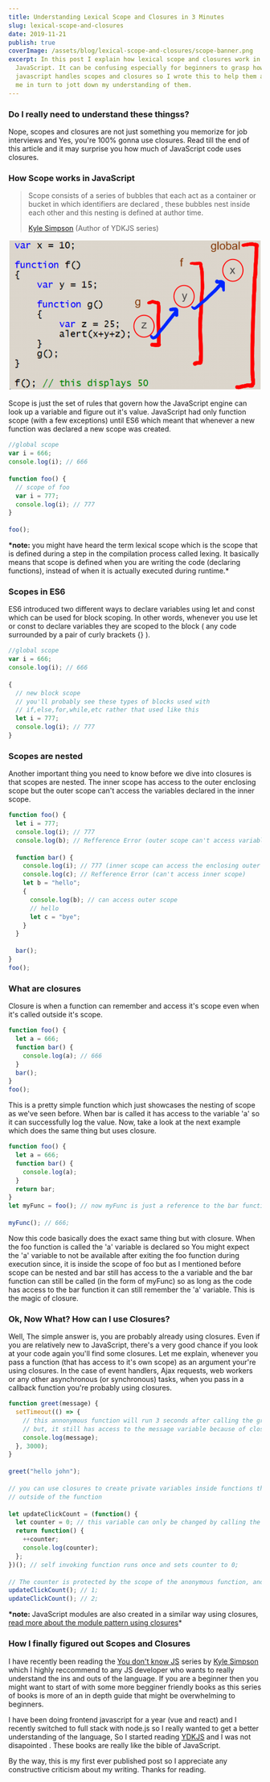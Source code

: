 ```yaml
---
title: Understanding Lexical Scope and Closures in 3 Minutes
slug: lexical-scope-and-closures
date: 2019-11-21
publish: true
coverImage: /assets/blog/lexical-scope-and-closures/scope-banner.png
excerpt: In this post I explain how lexical scope and closures work in
  JavaScript. It can be confusing especially for beginners to grasp how
  javascript handles scopes and closures so I wrote this to help them and help
  me in turn to jott down my understanding of them.
---
```

### Do I really need to understand these thingss?

 Nope, scopes and closures are not just something you memorize for job interviews and Yes, you're 100% gonna use closures. Read till the end of this article and it may surprise you how much of JavaScript code uses closures.

### How Scope works in JavaScript

> Scope consists of a series of bubbles that each act as a container or bucket in which identifiers are declared , these bubbles nest inside each other and this nesting is defined at author time.
>
> [Kyle Simpson](https://twitter.com/getify) (Author of YDKJS series)

![scopes in JavaScript](/assets/blog/lexical-scope-and-closures/scopes.png)

Scope is just the set of rules that govern how the JavaScript engine can look up a variable and figure out it's value. JavaScript had only function scope (with a few exceptions) until ES6 which meant that whenever a new function was declared a new scope was created.

```javascript
//global scope
var i = 666;
console.log(i); // 666

function foo() {
  // scope of foo
  var i = 777;
  console.log(i); // 777
}

foo();
```

**\*note:** you might have heard the term lexical scope which is the scope that is defined during a step in the compilation process called lexing. It basically means that scope is defined when you are writing the code (declaring functions), instead of when it is actually executed during runtime.*

### Scopes in ES6

ES6 introduced two different ways to declare variables using let and const which can be used for block scoping. In other words, whenever you use let or const to declare variables they are scoped to the block ( any code surrounded by a pair of curly brackets {} ).

```javascript
//global scope
var i = 666;
console.log(i); // 666

{
  // new block scope
  // you'll probably see these types of blocks used with
  // if,else,for,while,etc rather that used like this
  let i = 777;
  console.log(i); // 777
}
```

### Scopes are nested

Another important thing you need to know before we dive into closures is that scopes are nested. The inner scope has access to the outer enclosing scope but the outer scope can't access the variables declared in the inner scope.

```javascript
function foo() {
  let i = 777;
  console.log(i); // 777
  console.log(b); // Refference Error (outer scope can't access variables in inner scope)

  function bar() {
    console.log(i); // 777 (inner scope can access the enclosing outer scope)
    console.log(c); // Refference Error (can't access inner scope)
    let b = "hello";
    {
      console.log(b); // can access outer scope
      // hello
      let c = "bye";
    }
  }

  bar();
}
foo();
```

### What are closures

Closure is when a function can remember and access it's scope even when it's called outside it's scope.

```javascript
function foo() {
  let a = 666;
  function bar() {
    console.log(a); // 666
  }
  bar();
}
foo();
```

This is a pretty simple function which just showcases the nesting of scope as we've seen before. When bar is called it has access to the variable 'a' so it can successfully log the value. Now, take a look at the next example which does the same thing but uses closure.

```javascript
function foo() {
  let a = 666;
  function bar() {
    console.log(a);
  }
  return bar;
}
let myFunc = foo(); // now myFunc is just a reference to the bar function inside foo.

myFunc(); // 666;
```

Now this code basically does the exact same thing but with closure. When the foo function is called the 'a' variable is declared so You might expect the 'a' variable to not be available after exiting the foo function during execution since, it is inside the scope of foo but as I mentioned before scope can be nested and bar still has access to the a variable and the bar function can still be called (in the form of myFunc) so as long as the code has access to the bar function it can still remember the 'a' variable. This is the magic of closure.

### Ok, Now What? How can I use Closures?

Well, The simple answer is, you are probably already using closures. Even if you are relatively new to JavaScript, there's a very good chance if you look at your code again you'll find some closures. Let me explain, whenever you pass a function (that has access to it's own scope) as an argument your're using closures. In the case of event handlers, Ajax requests, web workers or any other asynchronous (or synchronous) tasks, when you pass in a callback function you're probably using closures.

```javascript
function greet(message) {
  setTimeout(() => {
    // this annonymous function will run 3 seconds after calling the greet function
    // but, it still has access to the message variable because of closure
    console.log(message);
  }, 3000);
}

greet("hello john");

// you can use closures to create private variables inside functions that can't be accessed
// outside of the function

let updateClickCount = (function() {
  let counter = 0; // this variable can only be changed by calling the updateClickCount
  return function() {
    ++counter;
    console.log(counter);
  };
})(); // self invoking function runs once and sets counter to 0;

// The counter is protected by the scope of the anonymous function, and can only be changed using the add function!
updateClickCount(); // 1;
updateClickCount(); // 2;
```

**\*note:** JavaScript modules are also created in a similar way using closures, [read more about the module pattern using closures](https://www.joezimjs.com/javascript/javascript-closures-and-the-module-pattern/)*

### How I finally figured out Scopes and Closures

I have recently been reading the [You don't know JS](https://github.com/getify/You-Dont-Know-JS) series by [Kyle Simpson](https://www.twitter.com/@getify) which I highly reccommend to any JS developer who wants to really understand the ins and outs of the language. If you are a beginner then you might want to start of with some more begginer friendly books as this series of books is more of an in depth guide that might be overwhelming to beginners.

I have been doing frontend javascript for a year (vue and react) and I recently switched to full stack with node.js so I really wanted to get a better understanding of the language, So I started reading [YDKJS](https://github.com/getify/You-Dont-Know-JS) and I was not disapointed . These books are really like the bible of JavaScript.

By the way, this is my first ever published post so I appreciate any constructive criticism about my writing. Thanks for reading.